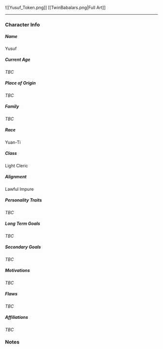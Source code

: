 ![[Yusuf_Token.png]]
[[TwinBabalars.png|Full Art]]

---
### Character Info

##### Name 
Yusuf 

##### Current Age
*TBC*

##### Place of Origin
*TBC*

##### Family
*TBC*

##### Race
Yuan-Ti

##### Class
Light Cleric

##### Alignment
Lawful Impure

##### Personality Traits
*TBC*

##### Long Term Goals
*TBC*

##### Secondary Goals
*TBC*

##### Motivations
*TBC*

##### Flaws
*TBC*

##### Affiliations
*TBC*

### Notes